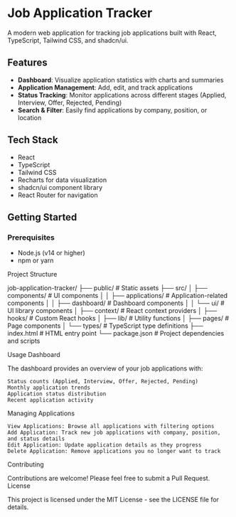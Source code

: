 # Job Application Tracker

A modern web application for tracking job applications built with React, TypeScript, Tailwind CSS, and shadcn/ui.

## Features

- **Dashboard**: Visualize application statistics with charts and summaries
- **Application Management**: Add, edit, and track applications
- **Status Tracking**: Monitor applications across different stages (Applied, Interview, Offer, Rejected, Pending)
- **Search & Filter**: Easily find applications by company, position, or location

## Tech Stack

- React
- TypeScript
- Tailwind CSS
- Recharts for data visualization
- shadcn/ui component library
- React Router for navigation

## Getting Started

### Prerequisites

- Node.js (v14 or higher)
- npm or yarn

Project Structure

job-application-tracker/
├── public/ # Static assets
├── src/
│ ├── components/ # UI components
│ │ ├── applications/ # Application-related components
│ │ ├── dashboard/ # Dashboard components
│ │ └── ui/ # UI library components
│ ├── context/ # React context providers
│ ├── hooks/ # Custom React hooks
│ ├── lib/ # Utility functions
│ ├── pages/ # Page components
│ └── types/ # TypeScript type definitions
├── index.html # HTML entry point
└── package.json # Project dependencies and scripts

Usage
Dashboard

The dashboard provides an overview of your job applications with:

    Status counts (Applied, Interview, Offer, Rejected, Pending)
    Monthly application trends
    Application status distribution
    Recent application activity

Managing Applications

    View Applications: Browse all applications with filtering options
    Add Application: Track new job applications with company, position, and status details
    Edit Application: Update application details as they progress
    Delete Application: Remove applications you no longer want to track

Contributing

Contributions are welcome! Please feel free to submit a Pull Request.
License

This project is licensed under the MIT License - see the LICENSE file for details.
